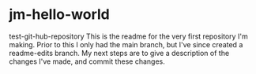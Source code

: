 # jm-hello-world
test-git-hub-repository
This is the readme for the very first repository I'm making.
Prior to this I only had the main branch, but I've since created a readme-edits branch.
My next steps are to give a description of the changes I've made, and commit these changes.
